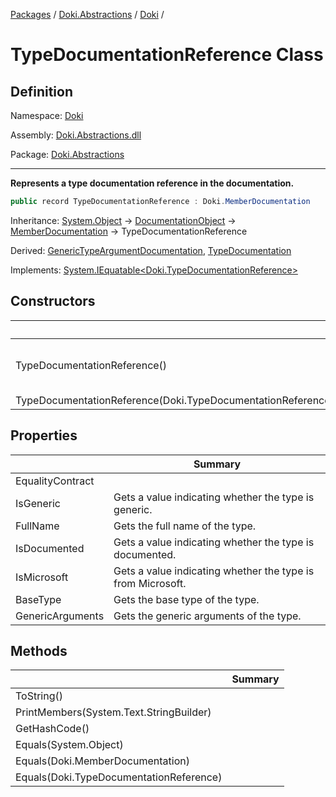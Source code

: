 [Packages](../../README.md) / [Doki.Abstractions](../README.md) / [Doki](README.md) / 

# TypeDocumentationReference Class

## Definition

Namespace: [Doki](README.md)

Assembly: [Doki.Abstractions.dll](../README.md)

Package: [Doki.Abstractions](https://www.nuget.org/packages/Doki.Abstractions)

---

**Represents a type documentation reference in the documentation.**

```csharp
public record TypeDocumentationReference : Doki.MemberDocumentation
```

Inheritance: [System.Object](https://learn.microsoft.com/en-us/dotnet/api/System.Object) → [DocumentationObject](Doki.DocumentationObject.md) → [MemberDocumentation](Doki.MemberDocumentation.md) → TypeDocumentationReference

Derived: [GenericTypeArgumentDocumentation](Doki.GenericTypeArgumentDocumentation.md), [TypeDocumentation](Doki.TypeDocumentation.md)

Implements: [System.IEquatable&lt;Doki.TypeDocumentationReference&gt;](https://learn.microsoft.com/en-us/dotnet/api/System.IEquatable&lt;Doki.TypeDocumentationReference&gt;)

## Constructors

|   |Summary|
|---|---|
|TypeDocumentationReference()|Initializes a new instance of the [TypeDocumentationReference](Doki.TypeDocumentationReference.md) class.|
|TypeDocumentationReference(Doki.TypeDocumentationReference)||


## Properties

|   |Summary|
|---|---|
|EqualityContract||
|IsGeneric|Gets a value indicating whether the type is generic.|
|FullName|Gets the full name of the type.|
|IsDocumented|Gets a value indicating whether the type is documented.|
|IsMicrosoft|Gets a value indicating whether the type is from Microsoft.|
|BaseType|Gets the base type of the type.|
|GenericArguments|Gets the generic arguments of the type.|


## Methods

|   |Summary|
|---|---|
|ToString()||
|PrintMembers(System.Text.StringBuilder)||
|GetHashCode()||
|Equals(System.Object)||
|Equals(Doki.MemberDocumentation)||
|Equals(Doki.TypeDocumentationReference)||


